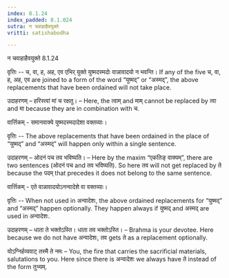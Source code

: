 ```yaml
---
index: 8.1.24
index_padded: 8.1.024
sutra: न चवाहाहैवयुक्ते
vritti: satishabodha

---
```

 न चवाहाहैवयुक्ते 8.1.24 


वृत्तिः -- च, वा, ह, अह, एव एभिर् युक्ते युष्मदस्मदोः वान्नावादयो न भवन्ति। If any of the five च, वा, ह, अह, एव are joined to a form of the word “युष्मद्” or “अस्मद्”, the above replacements that have been ordained will not take place. 


उदाहरणम् – हरिस्त्वां मां च रक्षतु। – Here, the त्वाम् and माम् cannot be replaced by त्वा and मा because they are in combination with च. 



वार्त्तिकम् - समानवाक्ये युष्मदस्मदादेशा वक्तव्याः। 




वृत्तिः -- The above replacements that have been ordained in the place of “युष्मद्” and “अस्मद्” will happen only within a single sentence. 


उदाहरणम् – ओदनं पच तव भविष्यति। – Here by the maxim “एकतिङ् वाक्यम्”, there are two sentences (ओदनं पच and तव भविष्यति). So here तव will not get replaced by ते because the पदम् that precedes it does not belong to the same sentence. 



वार्त्तिकम् - एते वान्नावादयोऽनन्वादेशे वा वक्तव्याः। 




वृत्तिः -- When not used in अन्वादेशः, the above ordained replacements for “युष्मद्” and “अस्मद्” happen optionally. They happen always if युष्मद् and अस्मद् are used in अन्वादेशः. 


उदाहरणम् – धाता ते भक्तोऽस्ति। धाता तव भक्तोऽस्ति। – Brahma is your devotee. Here because we do not have अन्वादेशः, तव gets ते as a replacement optionally. 


योऽग्निर्हव्यवाट् तस्मै ते नमः – You, the fire that carries the sacrificial materials, salutations to you. Here since there is अन्वादेशः we always have ते instead of the form तुभ्यम्. 